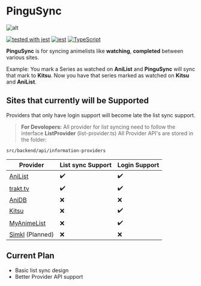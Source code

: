 # PinguSync

![alt](https://raw.githubusercontent.com/DaniGTA/PinguSync/src/assets/logo/app/icon/512x512.png)

[![tested with jest](https://img.shields.io/badge/tested_with-jest-99424f.svg)](https://github.com/facebook/jest) [![jest](https://jestjs.io/img/jest-badge.svg)](https://github.com/facebook/jest)
[![TypeScript](https://badges.frapsoft.com/typescript/code/typescript.png?v=101)](https://github.com/ellerbrock/typescript-badges/)

**PinguSync** is for syncing animelists like **watching**, **completed** between various sites.

Example: You mark a Series as watched on **AniList** and **PinguSync** will sync that mark to **Kitsu**.
Now you have that series marked as watched on **Kitsu** and **AniList**.

## Sites that currently will be Supported

Providers that only have login support will become late the list sync support.

> **For Devolopers:**
> All provider for list syncing need to follow the interface **ListProvider** (list-provider.ts)
> All Provider API's are stored in the folder:

    src/backend/api/information-providers

| Provider | List sync Support | Login Support|
|--|--|--|
|[AniList](https://anilist.co/)| ✔️ | ✔️
|[trakt.tv](https://trakt.tv/)| ✔️ | ✔️
|[AniDB](http://anidb.net/)| ❌ | ❌
|[Kitsu](https://kitsu.io/)| ❌ | ✔️
|[MyAnimeList](https://myanimelist.net/)| ❌ | ✔️
|[Simkl](https://simkl.com/) (Planned)| ❌ | ❌

## Current Plan

- Basic list sync design
- Better Provider API support
